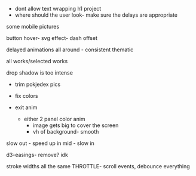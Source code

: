 - dont allow text wrapping h1 project
- where should the user look- make sure the delays are appropriate


some mobile pictures

button hover- svg effect- dash offset

delayed animations all around - consistent thematic

all works/selected works

drop shadow is too intense
- trim pokjedex pics
- fix colors

- exit anim
    - either 2 panel color anim
        - image gets big to cover the screen
        - vh of background- smooth

slow out - speed up in mid - slow in

d3-easings- remove? idk

stroke widths all the same
THROTTLE- scroll events, debounce everything
